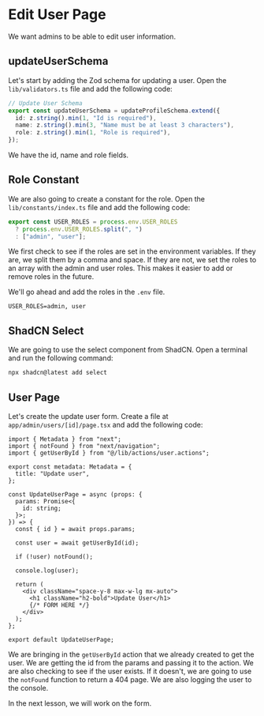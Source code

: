 # Edit User Page

We want admins to be able to edit user information.

## updateUserSchema

Let's start by adding the Zod schema for updating a user. Open the `lib/validators.ts` file and add the following code:

```ts
// Update User Schema
export const updateUserSchema = updateProfileSchema.extend({
  id: z.string().min(1, "Id is required"),
  name: z.string().min(3, "Name must be at least 3 characters"),
  role: z.string().min(1, "Role is required"),
});
```

We have the id, name and role fields.

## Role Constant

We are also going to create a constant for the role. Open the `lib/constants/index.ts` file and add the following code:

```ts
export const USER_ROLES = process.env.USER_ROLES
  ? process.env.USER_ROLES.split(", ")
  : ["admin", "user"];
```

We first check to see if the roles are set in the environment variables. If they are, we split them by a comma and space. If they are not, we set the roles to an array with the admin and user roles. This makes it easier to add or remove roles in the future.

We'll go ahead and add the roles in the `.env` file.

```
USER_ROLES=admin, user
```

## ShadCN Select

We are going to use the select component from ShadCN. Open a terminal and run the following command:

```bash
npx shadcn@latest add select
```

## User Page

Let's create the update user form. Create a file at `app/admin/users/[id]/page.tsx` and add the following code:

```tsx
import { Metadata } from "next";
import { notFound } from "next/navigation";
import { getUserById } from "@/lib/actions/user.actions";

export const metadata: Metadata = {
  title: "Update user",
};

const UpdateUserPage = async (props: {
  params: Promise<{
    id: string;
  }>;
}) => {
  const { id } = await props.params;

  const user = await getUserById(id);

  if (!user) notFound();

  console.log(user);

  return (
    <div className="space-y-8 max-w-lg mx-auto">
      <h1 className="h2-bold">Update User</h1>
      {/* FORM HERE */}
    </div>
  );
};

export default UpdateUserPage;
```

We are bringing in the `getUserById` action that we already created to get the user. We are getting the id from the params and passing it to the action. We are also checking to see if the user exists. If it doesn't, we are going to use the `notFound` function to return a 404 page. We are also logging the user to the console.

In the next lesson, we will work on the form.
